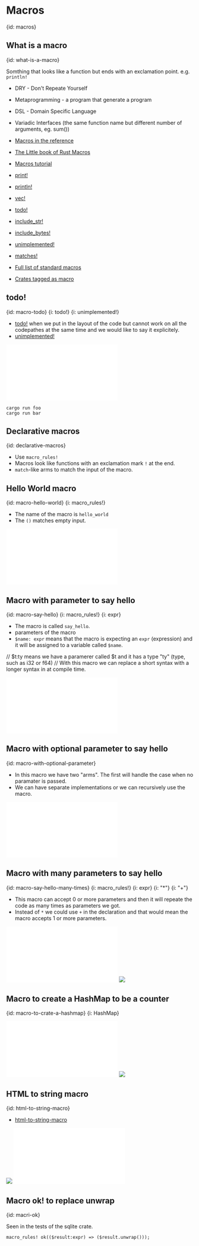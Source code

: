 # Macros
{id: macros}


## What is a macro
{id: what-is-a-macro}

Somthing that looks like a function but ends with an exclamation point. e.g. `println!`

* DRY - Don't Repeate Yourself
* Metaprogramming - a program that generate a program
* DSL - Domain Specific Language
* Variadic Interfaces (the same function name but different number of arguments, eg. sum())

* [Macros in the reference](https://doc.rust-lang.org/reference/macros.html)
* [The Little book of Rust Macros](https://veykril.github.io/tlborm/)
* [Macros tutorial](https://blog.logrocket.com/macros-in-rust-a-tutorial-with-examples/)

* [print!](https://doc.rust-lang.org/std/macro.print.html)
* [println!](https://doc.rust-lang.org/std/macro.println.html)
* [vec!](https://doc.rust-lang.org/std/macro.vec.html)
* [todo!](https://doc.rust-lang.org/std/macro.todo.html)
* [include_str!](https://doc.rust-lang.org/std/macro.include_str.html)
* [include_bytes!](https://doc.rust-lang.org/std/macro.include_bytes.html)
* [unimplemented!](https://doc.rust-lang.org/std/macro.unimplemented.html)
* [matches!](https://doc.rust-lang.org/std/macro.matches.html)

* [Full list of standard macros](https://doc.rust-lang.org/std/#macros)
* [Crates tagged as macro](https://crates.io/keywords/macro)

## todo!
{id: macro-todo}
{i: todo!}
{i: unimplemented!}

* [todo!](https://doc.rust-lang.org/std/macro.todo.html) when we put in the layout of the code but cannot work on all the codepathes at the same time and we would like to say it explicitely.
* [unimplemented!](https://doc.rust-lang.org/std/macro.unimplemented.html)

![](examples/macros/todo/src/main.rs)

```
cargo run foo
cargo run bar
```

## Declarative macros
{id: declarative-macros}

* Use `macro_rules!`
* Macros look like functions with an exclamation mark `!` at the end.
* `match`-like arms to match the input of the macro.


## Hello World macro
{id: macro-hello-world}
{i: macro_rules!}

* The name of the macro is `hello_world`
* The `()` matches empty input.

![](examples/macros/hello-world/src/main.rs)

## Macro with parameter to say hello
{id: macro-say-hello}
{i: macro_rules!}
{i: expr}

* The macro is called `say_hello`.
* parameters of the macro
* `$name: expr`    means that the macro is expecting an `expr` (expression) and it will be assigned to a variable called `$name`.


// $t:ty          means we have a paramerer called $t    and it has a type "ty" (type, such as i32 or f64)
// With this macro we can replace a short syntax with a longer syntax in at compile time.


![](examples/macros/say-hello/src/main.rs)

## Macro with optional parameter to say hello
{id: macro-with-optional-parameter}

* In this macro we have two "arms". The first will handle the case when no paramater is passed.
* We can have separate implementations or we can recursively use the macro.

![](examples/macros/say-hello-optional/src/main.rs)


## Macro with many parameters to say hello
{id: macro-say-hello-many-times}
{i: macro_rules!}
{i: expr}
{i: "*"}
{i: "+"}

* This macro can accept 0 or more parameters and then it will repeate the code as many times as parameters we got.
* Instead of `*` we could use `+` in the declaration and that would mean the macro accepts 1 or more parameters.

![](examples/macros/say-hello-many-times/src/main.rs)
![](examples/macros/say-hello-many-times/out.out)

## Macro to create a HashMap to be a counter
{id: macro-to-crate-a-hashmap}
{i: HashMap}

![](examples/macros/create-counter-hash/src/main.rs)
![](examples/macros/create-counter-hash/out.out)


## HTML to string macro
{id: html-to-string-macro}

* [html-to-string-macro](https://crates.io/crates/html-to-string-macro)

![](examples/macros/embed-html/Cargo.toml)
![](examples/macros/embed-html/src/main.rs)


## Macro ok! to replace unwrap
{id: macri-ok}

Seen in the tests of the sqlite crate.

```
macro_rules! ok(($result:expr) => ($result.unwrap()));
```



